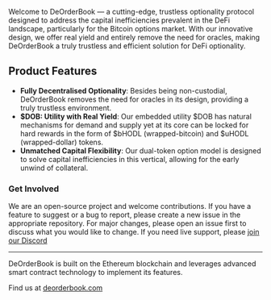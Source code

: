Welcome to DeOrderBook — a cutting-edge, trustless optionality protocol designed to address the capital inefficiencies prevalent in the DeFi landscape, particularly for the Bitcoin options market. With our innovative design, we offer real yield and entirely remove the need for oracles, making DeOrderBook a truly trustless and efficient solution for DeFi optionality.

## Product Features
- **Fully Decentralised Optionality**: Besides being non-custodial, DeOrderBook removes the need for oracles in its design, providing a truly trustless environment.
- **$DOB: Utility with Real Yield**: Our embedded utility $DOB has natural mechanisms for demand and supply yet at its core can be locked for hard rewards in the form of $bHODL (wrapped-bitcoin) and $uHODL (wrapped-dollar) tokens.
- **Unmatched Capital Flexibility**: Our dual-token option model is designed to solve capital inefficiencies in this vertical, allowing for the early unwind of collateral.

### Get Involved

We are an open-source project and welcome contributions. If you have a feature to suggest or a bug to report, please create a new issue in the appropriate repository. For major changes, please open an issue first to discuss what you would like to change. If you need live support, please [join our Discord](https://discord.gg/4r5jvZm6)

---

DeOrderBook is built on the Ethereum blockchain and leverages advanced smart contract technology to implement its features.

Find us at [deorderbook.com](https://deorderbook.com)
